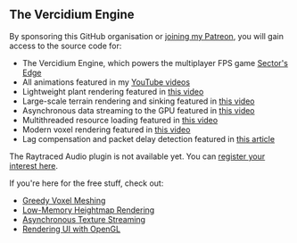 ## The Vercidium Engine

By sponsoring this GitHub organisation or [joining my Patreon](https://patreon.com/vercidium), you will gain access to the source code for:
- The Vercidium Engine, which powers the multiplayer FPS game [Sector's Edge](https://www.youtube.com/watch?v=UnKcselFTw0)
- All animations featured in my [YouTube videos](https://www.youtube.com/@Vercidium)
- Lightweight plant rendering featured in [this video](https://www.youtube.com/watch?v=R-bjXOEQyX8)
- Large-scale terrain rendering and sinking featured in [this video](https://www.youtube.com/watch?v=5zlfJW2VGLM)
- Asynchronous data streaming to the GPU featured in [this video](https://www.youtube.com/watch?v=YNFaOnhaaso)
- Multithreaded resource loading featured in [this video](https://www.youtube.com/watch?v=jIHszNeBv7I)
- Modern voxel rendering featured in [this video](https://www.youtube.com/watch?v=40JzyaOYJeY)
- Lag compensation and packet delay detection featured in [this article](https://www.patreon.com/posts/114736115)

The Raytraced Audio plugin is not available yet. You can [register your interest here](https://forms.gle/aJ8pGPmzMb8YoZHf9).

If you're here for the free stuff, check out:
- [Greedy Voxel Meshing](https://github.com/vercidium-patreon/meshing)
- [Low-Memory Heightmap Rendering](https://github.com/vercidium-patreon/glvertexid)
- [Asynchronous Texture Streaming](https://github.com/vercidium-patreon/streaming)
- [Rendering UI with OpenGL](https://github.com/vercidium-patreon/drawing)
